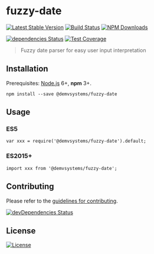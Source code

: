 # fuzzy-date

[![Latest Stable Version](https://img.shields.io/npm/v/@demvsystems/fuzzy-date.svg)](https://www.npmjs.com/package/@demvsystems/fuzzy-date)
[![Build Status](https://img.shields.io/travis/demvsystems/fuzzy-date/master.svg)](https://travis-ci.org/demvsystems/fuzzy-date)
[![NPM Downloads](https://img.shields.io/npm/dm/@demvsystems/fuzzy-date.svg)](https://www.npmjs.com/package/@demvsystems/fuzzy-date)

[![dependencies Status](https://david-dm.org/demvsystems/fuzzy-date/status.svg)](https://david-dm.org/demvsystems/fuzzy-date)
[![Test Coverage](https://img.shields.io/codecov/c/github/demvsystems/fuzzy-date/master.svg)](https://codecov.io/github/demvsystems/fuzzy-date?branch=master)

> Fuzzy date parser for easy user input interpretation

## Installation

Prerequisites: [Node.js](https://nodejs.org/) 6+, **npm** 3+.

    npm install --save @demvsystems/fuzzy-date

## Usage

### ES5

    var xxx = require('@demvsystems/fuzzy-date').default;

### ES2015+

    import xxx from '@demvsystems/fuzzy-date';

## Contributing

Please refer to the [guidelines for contributing](./CONTRIBUTING.md).

[![devDependencies Status](https://david-dm.org/demvsystems/fuzzy-date/dev-status.svg)](https://david-dm.org/demvsystems/fuzzy-date?type=dev)

## License

[![License](https://img.shields.io/npm/l/@demvsystems/fuzzy-date.svg)](LICENSE.md)

